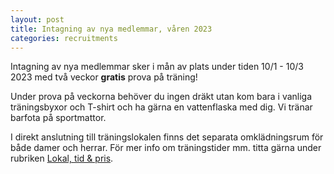 ```yaml
---
layout: post
title: Intagning av nya medlemmar, våren 2023
categories: recruitments
---
```


Intagning av nya medlemmar sker i mån av plats under tiden 10/1 - 10/3 2023 med två veckor **gratis** prova på träning!

Under prova på veckorna behöver du ingen dräkt utan kom bara i vanliga träningsbyxor och T-shirt och ha gärna en vattenflaska med dig. Vi tränar barfota på sportmattor.

I direkt anslutning till träningslokalen finns det separata omklädningsrum för både damer och herrar. För mer info om träningstider mm. titta gärna under rubriken [Lokal, tid & pris](/lokal-tid/).

